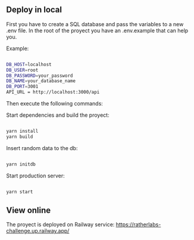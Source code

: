 ## Deploy in local

First you have to create a SQL database and pass the variables to a new .env file. In the root of the proyect you have an .env.example that can help you.

Example:

```bash

DB_HOST=localhost
DB_USER=root
DB_PASSWORD=your_password
DB_NAME=your_database_name
DB_PORT=3001
API_URL = http://localhost:3000/api
```

Then execute the following commands:

Start dependencies and build the proyect:

```bash

yarn install
yarn build
```

Insert random data to the db:

```bash { background=false }

yarn initdb
```

Start production server:

```bash

yarn start
```

## View online

The proyect is deployed on Railway service: https://ratherlabs-challenge.up.railway.app/
